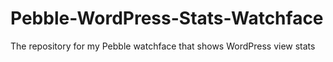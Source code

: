 # Pebble-WordPress-Stats-Watchface
The repository for my Pebble watchface that shows WordPress view stats 

